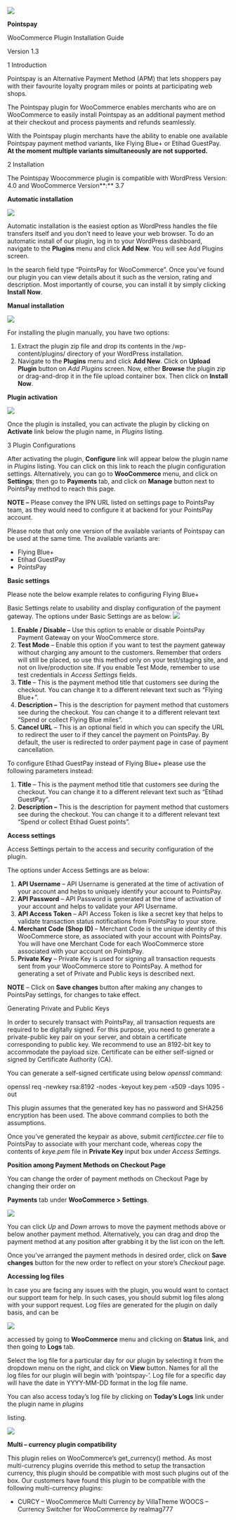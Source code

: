﻿![](../output_images/WooCommercePluginInstallationGuideImages/WooCommercePluginInstallationGuide1.png)

**Pointspay** 

WooCommerce Plugin Installation Guide  

Version 1.3 

1  Introduction 

Pointspay is an Alternative Payment Method (APM) that lets shoppers pay with their favourite loyalty program miles or points at participating web shops. 

The Pointspay plugin for WooCommerce enables merchants who are on WooCommerce to easily install Pointspay as an additional payment method at their checkout and process payments and refunds seamlessly.  

With the Pointspay plugin merchants have the ability to enable one available Pointspay payment method variants, like Flying Blue+ or Etihad GuestPay. **At the moment multiple variants simultaneously are not supported.** 

2  Installation 

The Pointspay Woocommerce  plugin is compatible with WordPress Version: 4.0 and WooCommerce Version**:** 3.7 

**Automatic installation** 

![](../output_images/WooCommercePluginInstallationGuideImages/WooCommercePluginInstallationGuide2.png)

Automatic installation is the easiest option as WordPress handles the file transfers itself and you don’t need to leave your web browser. To do an automatic install of our plugin, log in to your WordPress dashboard, navigate to the **Plugins** menu and click **Add New**. You will see Add Plugins screen. 

In the search field type “PointsPay for WooCommerce”. Once you’ve found our plugin you can view details about it such as the version, rating and description. Most importantly of course, you can install it by simply clicking **Install Now**. 

**Manual installation** 

![](../output_images/WooCommercePluginInstallationGuideImages/WooCommercePluginInstallationGuide3.jpeg)

For installing the plugin manually, you have two options: 

1. Extract the plugin zip file and drop its contents in the /wp-content/plugins/ directory of your WordPress installation. 
2. Navigate to the **Plugins** menu and click **Add New**. Click on **Upload Plugin** button on *Add Plugins* screen. Now, either **Browse** the plugin zip or drag-and-drop it in the file upload container box. Then click on **Install Now**. 

**Plugin activation** 

![](../output_images/WooCommercePluginInstallationGuideImages/WooCommercePluginInstallationGuide4.jpeg)

Once the plugin is installed, you can activate the plugin by clicking on **Activate** link below the plugin name, in *Plugins* listing. 

3  Plugin Configurations 

After activating the plugin, **Configure** link will appear below the plugin name in *Plugins* listing. You can click on this link to reach the plugin configuration settings. Alternatively, you can go to **WooCommerce** menu, and click on **Settings**; then go to **Payments** tab, and click on **Manage** button next to PointsPay method to reach this page. 

**NOTE –** Please convey the IPN URL listed on settings page to PointsPay team, as they would need to configure it at backend for your PointsPay account. 

Please note that only one version of the available variants of Pointspay can be used at the same time. The available variants are: 

- Flying Blue+ 
- Etihad GuestPay 
- PointsPay 

**Basic settings** 

Please note the below example relates to configuring Flying Blue+ 

Basic Settings relate to usability and display configuration of the payment gateway. The options under Basic Settings are as below: ![](Aspose.Words.b5e5bdd3-1b5e-4308-b74a-50b0dd87bc06.005.jpeg)

1. **Enable / Disable –** Use this option to enable or disable PointsPay Payment Gateway on your WooCommerce store. 
1. **Test Mode** – Enable this option if you want to test the payment gateway without charging any amount to the customers. Remember that orders will still be placed, so use this method only on your test/staging site, and not on live/production site. If you enable Test Mode, remember to use test credentials in *Access Settings* fields. 
1. **Title** – This is the payment method title that customers see during the checkout. You can change it to a different relevant text such as “Flying Blue+”. 
1. **Description –** This is the description for payment method that customers see during the checkout. You can change it to a different relevant text “Spend or collect Flying Blue miles”. 
1. **Cancel URL** – This is an optional field in which you can specify the URL to redirect the user to if they cancel the payment on PointsPay. By default, the user is redirected to order payment page in case of payment cancellation. 

To configure Etihad GuestPay instead of Flying Blue+ please use the following parameters instead: 

1. **Title** – This is the payment method title that customers see during the checkout. You can change it to a different relevant text such as “Etihad GuestPay”. 
2. **Description –** This is the description for payment method that customers see during the checkout. You can change it to a different relevant text “Spend or collect Etihad Guest points”. 

**Access settings** 

Access Settings pertain to the access and security configuration of the plugin.  

The options under Access Settings are as below: 

1. **API Username** – API Username is generated at the time of activation of your account and helps to uniquely identify your account to PointsPay. 
1. **API Password** – API Password is generated at the time of activation of your account and helps to validate your API Username. 
1. **API Access Token** – API Access Token is like a secret key that helps to validate transaction status notifications from PointsPay to your store. 
1. **Merchant Code (Shop ID)** – Merchant Code is the unique identity of this WooCommerce store, as associated with your account with PointsPay. You will have one Merchant Code for each WooCommerce store associated with your account on PointsPay. 
1. **Private Key** – Private Key is used for signing all transaction requests sent from your WooCommerce store to PointsPay. A method for generating a set of Private and Public keys is described next. 

**NOTE** – Click on **Save changes** button after making any changes to PointsPay settings, for changes to take effect. 

Generating Private and Public Keys 

In order to securely transact with PointsPay, all transaction requests are required to be digitally signed. For this purpose, you need to generate a private-public key pair on your server, and obtain a certificate corresponding to public key. We recommend to use an 8192-bit key to accommodate the payload size. Certificate can be either self-signed or signed by Certificate Authority (CA). 

You can generate a self-signed certificate using below *openssl* command: 

openssl req -newkey rsa:8192 -nodes -keyout key.pem -x509 -days 1095 -out 

This plugin assumes that the generated key has no password and SHA256 encryption has been used. The above command complies to both the assumptions. 

Once you’ve generated the keypair as above, submit  *certificctee.cer* file to PointsPay to associate with your merchant code, whereas copy the contents of *keye.pem* file in **Private Key** input box under *Access Settings*. 

**Position among Payment Methods on Checkout Page** 

You can change the order of payment methods on Checkout Page by changing their order on 

**Payments** tab under **WooCommerce > Settings**. 

![](../output_images/WooCommercePluginInstallationGuideImages/WooCommercePluginInstallationGuide7.jpeg)

You can click *Up* and *Down* arrows to move the payment methods above or below another  payment method. Alternatively,  you can  drag  and  drop  the  payment method at any position after grabbing it by the list icon on the left.

Once  you’ve  arranged  the  payment  methods  in  desired  order,  click  on  **Save changes** button for the new order to reflect on your store’s *Checkout* page. 

**Accessing log files** 

In case you are facing any issues with the plugin, you would want to contact our support  team  for help. In such cases, you should submit log files along with your support request. Log  files  are generated for the plugin on daily basis, and can be 

![](../output_images/WooCommercePluginInstallationGuideImages/WooCommercePluginInstallationGuide8.png)

accessed by going to  **WooCommerce**  menu and clicking on **Status** link, and then going to **Logs** tab.

Select  the  log  file  for  a  particular  day  for  our  plugin  by  selecting  it  from  the dropdown menu on the right, and click on **View** button. Names for all the log files for our plugin will begin with ‘pointspay-’. Log file for a specific day will have the date in YYYY-MM-DD format in the log file name.

You can also access today’s log file by clicking on **Today’s Logs** link under the plugin name in *plugins*

listing.

![](../output_images/WooCommercePluginInstallationGuideImages/WooCommercePluginInstallationGuide9.png)

**Multi – currency plugin compatibility**

This plugin relies on WooCommerce’s get\_currency() method. As most multi-currency plugins override this method to setup the transaction currency, this plugin should be compatible with most such plugins out of the box. Our customers have found this plugin to be compatible with the following multi-currency plugins: 

- CURCY – WooCommerce Multi Currency *by* VillaTheme WOOCS – Currency Switcher for WooCommerce *by* realmag777

